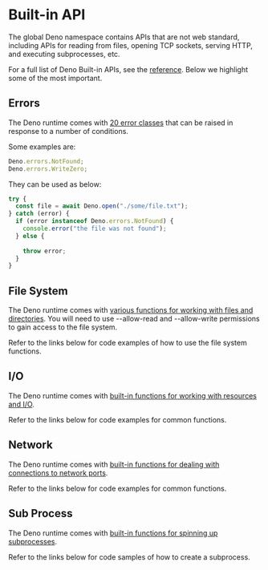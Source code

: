 # Built-in API

The global Deno namespace contains APIs that are not web standard, including
APIs for reading from files, opening TCP sockets, serving HTTP, and executing
subprocesses, etc.


For a full list of Deno Built-in APIs, see the
[reference](https://deno.land/api@v1.32.1?s=Deno). Below we highlight some
of the most important.


## Errors

The Deno runtime comes with
[20 error classes](https://deno.land/api@v1.32.1#Errors) that can be raised
in response to a number of conditions.


Some examples are:



```typescript
Deno.errors.NotFound;
Deno.errors.WriteZero;
```
They can be used as below:



```typescript
try {
  const file = await Deno.open("./some/file.txt");
} catch (error) {
  if (error instanceof Deno.errors.NotFound) {
    console.error("the file was not found");
  } else {
    
    throw error;
  }
}
```
## File System

The Deno runtime comes with
[various functions for working with files and directories](https://deno.land/api@v1.32.1#File_System).
You will need to use --allow-read and --allow-write permissions to gain access
to the file system.


Refer to the links below for code examples of how to use the file system
functions.


## I/O

The Deno runtime comes with
[built-in functions for working with resources and I/O](https://deno.land/api@v1.32.1#I/O).


Refer to the links below for code examples for common functions.


## Network

The Deno runtime comes with
[built-in functions for dealing with connections to network ports](https://deno.land/api@v1.32.1#Network).


Refer to the links below for code examples for common functions.


## Sub Process

The Deno runtime comes with
[built-in functions for spinning up subprocesses](https://deno.land/api@v1.32.1#Sub_Process).


Refer to the links below for code samples of how to create a subprocess.





